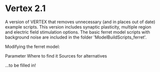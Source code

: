 # Vertex 2.1
A version of VERTEX that removes unnecessary (and in places out of date) example
scripts.
This version includes synaptic plasticity, multiple region and electric field stimulation options. 
The basic ferret model scripts with background noise are included in the folder
'ModelBuildScripts\_ferret'. 

Modifying the ferret model:

Parameter   Where to find it    Sources for alternatives

...to be filled in!

